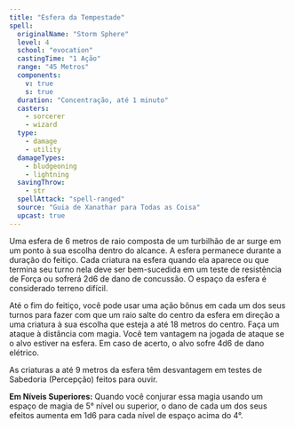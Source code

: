 ```yaml
---
title: "Esfera da Tempestade"
spell:
  originalName: "Storm Sphere"
  level: 4
  school: "evocation"
  castingTime: "1 Ação"
  range: "45 Metros"
  components:
    v: true
    s: true
  duration: "Concentração, até 1 minuto"
  casters:
    - sorcerer
    - wizard
  type:
    - damage
    - utility
  damageTypes:
    - bludgeoning
    - lightning
  savingThrow:
    - str
  spellAttack: "spell-ranged"
  source: "Guia de Xanathar para Todas as Coisa"
  upcast: true
---
```


Uma esfera de 6 metros de raio composta de um turbilhão de ar surge em um ponto à sua escolha dentro do alcance. A esfera permanece durante a duração do feitiço. Cada criatura na esfera quando ela aparece ou que termina seu turno nela deve ser bem-sucedida em um teste de resistência de Força ou sofrerá 2d6 de dano de concussão. O espaço da esfera é considerado terreno difícil.

Até o fim do feitiço, você pode usar uma ação bônus em cada um dos seus turnos para fazer com que um raio salte do centro da esfera em direção a uma criatura à sua escolha que esteja a até 18 metros do centro. Faça um ataque à distância com magia. Você tem vantagem na jogada de ataque se o alvo estiver na esfera. Em caso de acerto, o alvo sofre 4d6 de dano elétrico.

As criaturas a até 9 metros da esfera têm desvantagem em testes de Sabedoria (Percepção) feitos para ouvir.

**Em Níveis Superiores:** Quando você conjurar essa magia usando um espaço de magia de 5° nível ou superior, o dano de cada um dos seus efeitos aumenta em 1d6 para cada nível de espaço acima do 4°.
